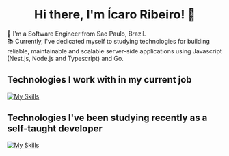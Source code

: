<h1 align='center'>
  Hi there, I'm Ícaro Ribeiro! 👋
</h1>

👨 I'm a Software Engineer from Sao Paulo, Brazil.  
📚 Currently, I've dedicated myself to studying technologies for building reliable, maintainable and scalable server-side applications using Javascript (Nest.js, Node.js and Typescript) and Go.

## Technologies I work with in my current job

[![My Skills](https://skillicons.dev/icons?i=py,graphql,aws,postgres,redis,git)](https://skillicons.dev)

## Technologies I've been studying recently as a self-taught developer

[![My Skills](https://skillicons.dev/icons?i=nestjs,nodejs,ts,go,docker)](https://skillicons.dev)

<!--
**icaroribeiro/icaroribeiro** is a ✨ _special_ ✨ repository because its `README.md` (this file) appears on your GitHub profile.

Here are some ideas to get you started:

- 🔭 I’m currently working on ...
- 🌱 I’m currently learning ...
- 👯 I’m looking to collaborate on ...
- 🤔 I’m looking for help with ...
- 💬 Ask me about ...
- 📫 How to reach me: ...
- 😄 Pronouns: ...
-->
